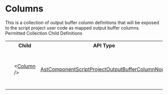 # Columns

<div class="LanguageSummary"><div class ="SummaryItem">This is a collection of output buffer column definitions that will be exposed to the script project user code as mapped output buffer columns.</div></div><div class="SchemaBindingGroup"><div class="SchemaBindingGroupHeader">Permitted Collection Child Definitions</div><table id="SchemaBindingList" class="SchemaBindingList"><tbody><tr><th class="SchemaBindingIconColumnHeader">&nbsp;</th><th class="SchemaBindingNameColumnHeader">Child</th><th class="SchemaBindingTypeColumnHeader">API Type</th><th class="SchemaBindingSummaryColumnHeader">Description</th></tr><tr class="cd0"><td class="SchemaBindingIcon"><div class="NotRequired" /></td><td class="SchemaBindingName"><span class="punc">&lt;</span><a href=../api-reference/Varigence.Languages.Biml.Script.AstComponentScriptProjectOutputBufferColumnNode.html">Column</a><span class="punc"> /&gt;</span></td><td class="SchemaBindingType"><a href="Varigence.Languages.Biml.Script.AstComponentScriptProjectOutputBufferColumnNode.html">AstComponentScriptProjectOutputBufferColumnNode</a></td><td class="SchemaBindingSummary">The AstComponentScriptProjectOutputBufferColumnNode type corresponds directly to a dataflow column that is mapped into an output path column of a Script Component project.  This column will be exposed for editing to the script project user code.</td></tr></tbody></table></div>